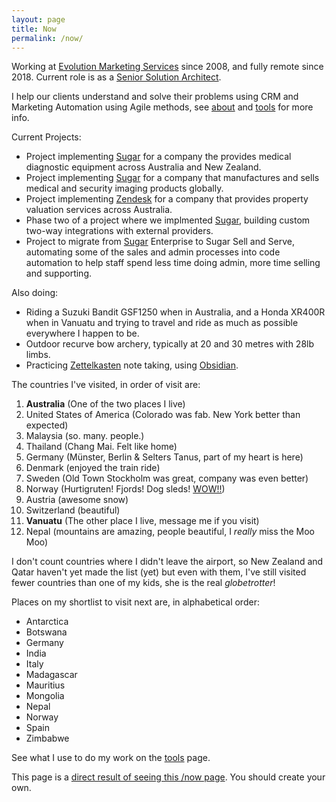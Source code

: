 ```yaml
---
layout: page
title: Now
permalink: /now/
---
```


Working at [Evolution Marketing Services](http://evolutionmarketing.com.au/) since 2008, and fully remote since 2018. Current role is as a [Senior Solution Architect](https://www.linkedin.com/in/benhamilton/).

I help our clients understand and solve their problems using CRM and Marketing Automation using Agile methods, see [about](https://ben.hamilton.id.au/about) and [tools](http://ben.hamilton.id.au/tools) for more info. 

Current Projects:

- Project implementing [Sugar](https://www.sugarcrm.com/au/?utm_source=ben.hamilton.id.au) for a company the provides medical diagnostic equipment across Australia and New Zealand.
- Project implementing [Sugar](https://www.sugarcrm.com/au/?utm_source=ben.hamilton.id.au) for a company that manufactures and sells medical and security imaging products globally. 
- Project implementing [Zendesk](https://www.zendesk.com) for a company that provides property valuation services across Australia.
- Phase two of a project where we implmented [Sugar](https://www.sugarcrm.com/au/?utm_source=ben.hamilton.id.au), building custom two-way integrations with external providers.
- Project to migrate from [Sugar](https://www.sugarcrm.com/au/?utm_source=ben.hamilton.id.au) Enterprise to Sugar Sell and Serve, automating some of the sales and admin processes into code automation to help staff spend less time doing admin, more time selling and supporting.

Also doing:

- Riding a Suzuki Bandit GSF1250 when in Australia, and a Honda XR400R when in Vanuatu and trying to travel and ride as much as possible everywhere I happen to be.
- Outdoor recurve bow archery, typically at 20 and 30 metres with 28lb limbs.
- Practicing [Zettelkasten](https://www.amazon.com.au/dp/B06WVYW33Y/ref=cm_sw_em_r_mt_dp_U_7dIVEbJ9VHTM1) note taking, using [Obsidian](https://obsidian.md).

The countries I've visited, in order of visit are:

1. **Australia** (One of the two places I live)
2. United States of America (Colorado was fab. New York better than expected)
3. Malaysia (so. many. people.)
4. Thailand (Chang Mai. Felt like home)
5. Germany (Münster, Berlin & Selters Tanus, part of my heart is here)
6. Denmark (enjoyed the train ride)
7. Sweden (Old Town Stockholm was great, company was even better)
8. Norway (Hurtigruten! Fjords! Dog sleds! [WOW!!](https://www.cruisin.me/cruise-ship-webcams/hurtigruten/ms-richard-with2/))
9. Austria (awesome snow)
10. Switzerland (beautiful)
11. **Vanuatu** (The other place I live, message me if you visit)
12. Nepal (mountains are amazing, people beautiful, I *really* miss the Moo Moo)

I don't count countries where I didn't leave the airport, so New Zealand and Qatar haven't yet made the list (yet) but even with them, I've still visited fewer countries than one of my kids, she is the real *globetrotter*!

Places on my shortlist to visit next are, in alphabetical order:

- Antarctica
- Botswana
- Germany
- India
- Italy
- Madagascar
- Mauritius
- Mongolia
- Nepal
- Norway
- Spain
- Zimbabwe

See what I use to do my work on the [tools](/tools) page.

This page is a [direct result of seeing this /now page](https://sivers.org/now). You should create your own.
